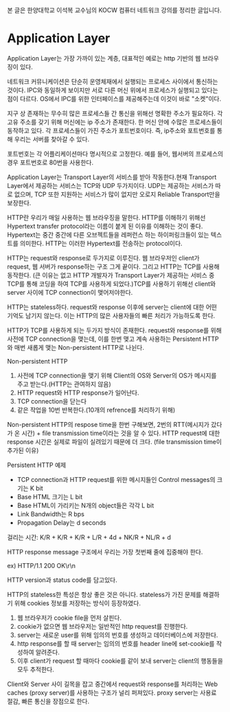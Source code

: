 본 글은 한양대학교 이석복 교수님의 KOCW 컴퓨터 네트워크 강의를 정리한 글입니다.

# Application Layer

Application Layer는 가장 가까이 있는 계층, 대표적인 예로는 http 기반의 웹 브라우징이 있다.

네트워크 커뮤니케이션은 단순히 운영체재에서 실행되는 프로세스 사이에서 통신하는 것이다. IPC와 동일하게 보이지만 서로 다른 머신 위에서 프로세스가 실행되고 있다는 점이 다르다. OS에서 IPC를 위한 인터페이스를 제공해주는데 이것이 바로 "소켓"이다.

지구 상 존재하는 무수히 많은 프로세스들 간 통신을 위해선 명확한 주소가 필요하다. 각 고유 주소를 갖기 위해 머신에는 ip 주소가 존재한다. 한 머신 안에 수많은 프로세스들이 동작하고 있다. 각 프로세스들이 가진 주소가 포트번호이다. 즉, ip주소와 포트번호를 통해 우리는 서버를 찾아갈 수 있다. 

포트번호는 각 어플리케이션마다 명시적으로 고정한다. 예를 들어, 웹서버의 프로세스의 경우 포트번호로 80번을 사용한다.

Application Layer는 Transport Layer의 서비스를 받아 작동한다.현재 Transport Layer에서 제공하는 서비스는 TCP와 UDP 두가지이다. UDP는 제공하는 서비스가 따로 없으며, TCP 또한 지원하는 서비스가 많이 없지만 오로지 Reliable Transport만을 보장한다.

HTTP란 우리가 매일 사용하는 웹 브라우징을 말한다. HTTP를 이해하기 위해선 Hypertext transfer protocol라는 이름이 붙게 된 이유를 이해하는 것이 좋다. Hypertext는 중간 중간에 다른 오브젝트들을 레퍼런스 하는 하이퍼링크들이 있는 텍스트를 의미한다. HTTP는 이러한 Hypertext를 전송하는 protocol이다.

HTTP는 request와 response로 두가지로 이루진다. 웹 브라우저인 client가 request, 웹 서버가 response하는 구조 그게 끝이다. 그리고 HTTP는 TCP를 사용해 동작한다. (큰 이유는 없고 HTTP 개발자가 Transport Layer가 제공하는 서비스 중 TCP를 통해 코딩을 하여 TCP를 사용하게 되었다.)TCP를 사용하기 위해선 client와 server 사이에 TCP connection이 맺어저야한다.

HTTP는 stateless하다. request와 response 이후에 server는 client에 대한 어떤 기억도 남기지 않는다. 이는 HTTP의 많은 사용자들의 빠른 처리가 가능하도록 한다.

HTTP가 TCP를 사용하게 되는 두가지 방식이 존재한다. request와 response를 위해 사전에 TCP connection을 맺는데, 이를 한번 맺고 계속 사용하는 Persistent HTTP와 매번 새롭게 맺는 Non-persistent HTTP로 나뉜다. 

Non-persistent HTTP

1. 사전에 TCP connection을 맺기 위해 Client의 OS와 Server의 OS가 메시지를 주고 받는다.(HTTP는 관여하지 않음)
2. HTTP request와 HTTP response가 일어난다.
3. TCP connection을 닫는다
4. 같은 작업을 10번 반복한다.(10개의 refrence를 처리하기 위해)

Non-persistent HTTP의 respose time을 한번 구해보면, 2번의 RTT(메시지가 갔다가 온 시간) + file transmission time이라는 것을 알 수 있다. HTTP request에 대한 response 시간은 실제로 파일이 실려있기 때문에 더 크다. (file transmission time이 추가된 이유)

Persistent HTTP 예제

- TCP connection과 HTTP request를 위한 메시지들인 Control messages의 크기는 K bit
- Base HTML 크기는 L bit
- Base HTML이 가리키는 N개의 object들은 각각 L bit
- Link Bandwidth는 R bps
- Propagation Delay는 d seconds

걸리는 시간: K/R + K/R + K/R + L/R + 4d + NK/R + NL/R + d

HTTP response message 구조에서 우리는 가장 첫번째 줄에 집중해야 한다.

ex) HTTP/1.1 200 OK\r\n

HTTP version과 status code를 담고있다.

HTTP의 stateless한 특성은 항상 좋은 것은 아니다. stateless가 가진 문제를 해결하기 위해 cookies 정보를 저장하는 방식이 등장하였다.

1. 웹 브라우저가 cookie file을 먼저 살핀다.
2. cookie가 없으면 웹 브라우저는 일반적인 http request를 진행한다. 
3. server는 새로운 user를 위해 임의의 번호를 생성하고 데이터베이스에 저장한다.
4. http response를 할 때 server는 임의의 번호를 header line에 set-cookie를 작성하여 알려준다.
5. 이후 client가 request 할 때마다 cookie를 같이 보내 server는 client의 행동들을 모두 추적한다.

Client와 Server 사이 길목을 잡고 중간에서 request와 response를 처리하는 Web caches (proxy server)를 사용하는 구조가 널리 퍼져있다. proxy server는 사용료 절감, 빠른 통신을 장점으로 한다.